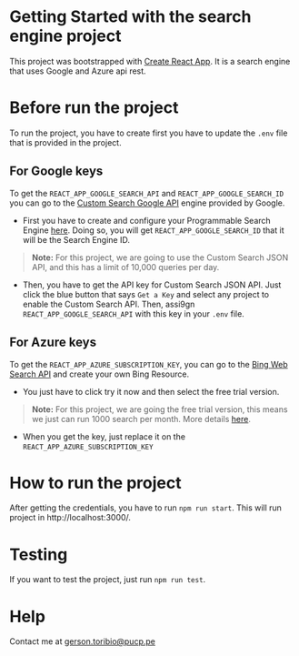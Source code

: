# Getting Started with the search engine project

This project was bootstrapped with [Create React App](https://github.com/facebook/create-react-app). It is a search engine that uses Google and Azure api rest.

# Before run the project

To run the project, you have to create first you have to update the `.env` file that is provided in the project.

## For Google keys

To get the `REACT_APP_GOOGLE_SEARCH_API` and `REACT_APP_GOOGLE_SEARCH_ID` you can go to the [Custom Search Google API](https://developers.google.com/custom-search/v1/overview) engine provided by Google.

- First you have to create and configure your Programmable Search Engine [here](https://programmablesearchengine.google.com/). Doing so, you will get `REACT_APP_GOOGLE_SEARCH_ID` that it will be the Search Engine ID.

> **Note:** For this project, we are going to use the Custom Search JSON API, and this has a limit of 10,000 queries per day.

- Then, you have to get the API key for Custom Search JSON API. Just click the blue button that says `Get a Key` and select any project to enable the Custom Search API. Then, assi9gn `REACT_APP_GOOGLE_SEARCH_API` with this key in your `.env` file.

## For Azure keys

To get the `REACT_APP_AZURE_SUBSCRIPTION_KEY`, you can go to the [Bing Web Search API](https://www.microsoft.com/en-us/bing/apis/bing-web-search-api) and create your own Bing Resource.

- You just have to click try it now and then select the free trial version.

> **Note:** For this project, we are going the free trial version, this means we just can run 1000 search per month. More details [here](https://www.microsoft.com/en-us/bing/apis/pricing).

- When you get the key, just replace it on the `REACT_APP_AZURE_SUBSCRIPTION_KEY`

# How to run the project

After getting the credentials, you have to run `npm run start`. This will run project in http://localhost:3000/.

# Testing

If you want to test the project, just run `npm run test`.

# Help
Contact me at gerson.toribio@pucp.pe
